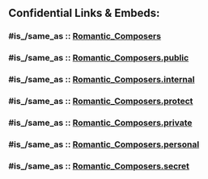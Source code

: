 



## Confidential Links & Embeds: 

### #is_/same_as :: [Romantic_Composers](Romantic_Composers.md) 

### #is_/same_as :: [Romantic_Composers.public](/_public/bio/People/Composer/Romantic_Composers.public.md) 

### #is_/same_as :: [Romantic_Composers.internal](/_internal/bio/People/Composer/Romantic_Composers.internal.md) 

### #is_/same_as :: [Romantic_Composers.protect](/_protect/bio/People/Composer/Romantic_Composers.protect.md) 

### #is_/same_as :: [Romantic_Composers.private](/_private/bio/People/Composer/Romantic_Composers.private.md) 

### #is_/same_as :: [Romantic_Composers.personal](/_personal/bio/People/Composer/Romantic_Composers.personal.md) 

### #is_/same_as :: [Romantic_Composers.secret](/_secret/bio/People/Composer/Romantic_Composers.secret.md)

